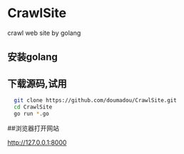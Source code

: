 # CrawlSite
crawl web site by golang


## 安装golang

## 下载源码,试用
~~~bash
  git clone https://github.com/doumadou/CrawlSite.git
  cd CrawlSite
  go run *.go
~~~

##浏览器打开网站

http://127.0.0.1:8000
